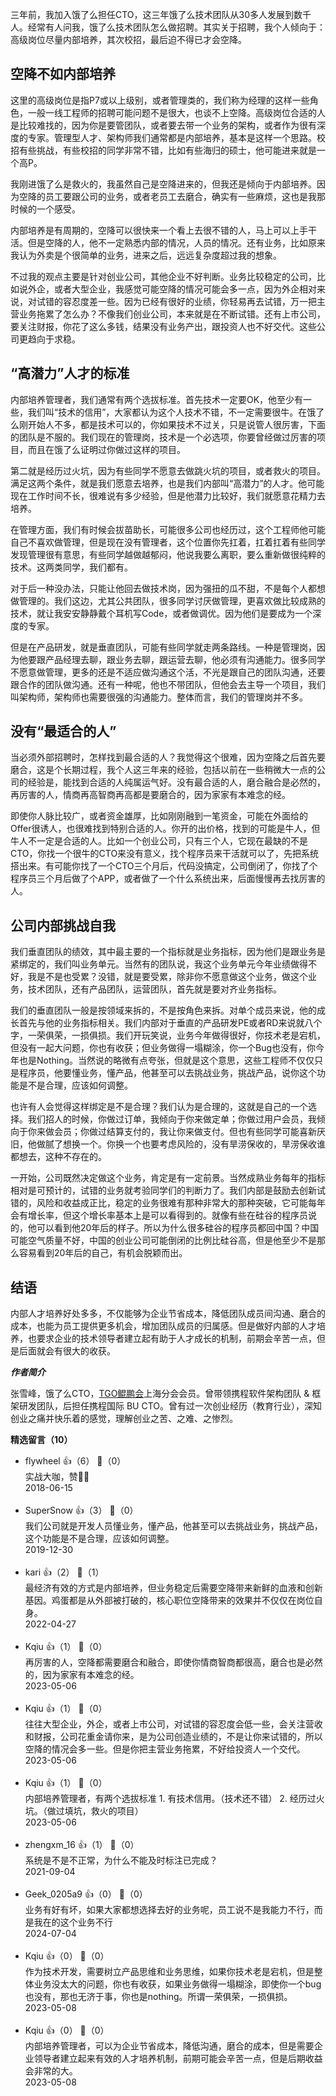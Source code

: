 三年前，我加入饿了么担任CTO，这三年饿了么技术团队从30多人发展到数千人。经常有人问我，饿了么技术团队怎么做招聘。其实关于招聘，我个人倾向于：高级岗位尽量内部培养，其次校招，最后迫不得已才会空降。

## 空降不如内部培养

这里的高级岗位是指P7或以上级别，或者管理类的，我们称为经理的这样一些角色，一般一线工程师的招聘可能问题不是很大，也谈不上空降。高级岗位合适的人是比较难找的，因为你是要管团队，或者要去带一个业务的架构，或者作为很有深度的专家。管理型人才、架构师我们通常都是内部培养，基本是这样一个思路。校招有些挑战，有些校招的同学非常不错，比如有些海归的硕士，他可能进来就是一个高P。

我刚进饿了么是救火的，我虽然自己是空降进来的，但我还是倾向于内部培养。因为空降的员工要跟公司的业务，或者老员工去磨合，确实有一些麻烦，这也是我那时候的一个感受。

内部培养是有周期的，空降可以很快来一个看上去很不错的人，马上可以上手干活。但是空降的人，他不一定熟悉内部的情况，人员的情况。还有业务，比如原来我认为外卖是个很简单的业务，进来之后，远远复杂度超过我的想象。

不过我的观点主要是针对创业公司，其他企业不好判断。业务比较稳定的公司，比如说外企，或者大型企业，我感觉可能空降的情况可能会多一点，因为外企相对来说，对试错的容忍度差一些。因为已经有很好的业绩，你轻易再去试错，万一把主营业务拖累了怎么办？不像我们创业公司，本来就是在不断试错。还有上市公司，要关注财报，你花了这么多钱，结果没有业务产出，跟投资人也不好交代。这些公司更趋向于求稳。

## “高潜力”人才的标准

内部培养管理者，我们通常有两个选拔标准。首先技术一定要OK，他至少有一些，我们叫“技术的信用”，大家都认为这个人技术不错，不一定需要很牛。在饿了么刚开始人不多，都是技术可以的，你如果技术不过关，只是说管人很厉害，下面的团队是不服的。我们现在的管理岗，技术是一个必选项，你要曾经做过厉害的项目，而且在饿了么证明过你做过这样的项目。

第二就是经历过火坑，因为有些同学不愿意去做跳火坑的项目，或者救火的项目。满足这两个条件，就是我们愿意去培养，也是我们内部叫“高潜力”的人才。他可能现在工作时间不长，很难说有多少经验，但是他潜力比较好，我们就愿意花精力去培养。

在管理方面，我们有时候会拔苗助长，可能很多公司也经历过，这个工程师他可能自己不喜欢做管理，但是现在没有管理者，这个位置你先扛着，扛着扛着有些同学发现管理很有意思，有些同学越做越郁闷，他说我要么离职，要么重新做很纯粹的技术。这两类同学，我们都有。

对于后一种没办法，只能让他回去做技术岗，因为强扭的瓜不甜，不是每个人都想做管理的。我们这边，尤其公共团队，很多同学讨厌做管理，更喜欢做比较成熟的技术，就让我安安静静戴个耳机写Code，或者做调优。因为他们是要成为一个深度的专家。

但是在产品研发，就是垂直团队，可能有些同学就走两条路线。一种是管理岗，因为他要跟产品经理去聊，跟业务去聊，跟运营去聊，他必须有沟通能力。很多同学不愿意做管理，更多的还是不适应做沟通这个活，不光是跟自己的团队沟通，还要跟合作的团队做沟通。还有一种呢，他也不带团队，但他会去主导一个项目，我们叫架构师，架构师也需要很强的沟通能力。整体而言，我们的管理岗并不多。

## 没有“最适合的人”

当必须外部招聘时，怎样找到最合适的人？我觉得这个很难，因为空降之后首先要磨合，这是个长期过程，我个人这三年来的经验，包括以前在一些稍微大一点的公司的经验是，能找到合适的人纯属运气好。没有最合适的人，磨合融合是必然的，再厉害的人，情商再高智商再高都是要磨合的，因为家家有本难念的经。

即使你人脉比较广，或者资金雄厚，比如刚刚融到一笔资金，可能在外面给的Offer很诱人，也很难找到特别合适的人。你开的出价格，找到的可能是牛人，但牛人不一定是合适的人。比如一个创业公司，只有三个人，它现在最缺的不是CTO，你找一个很牛的CTO来没有意义，找个程序员来干活就可以了，先把系统搭出来。有可能你找了一个CTO三个月后，代码没搞定，公司倒闭了，你找了个程序员三个月后做了个APP，或者做了一个什么系统出来，后面慢慢再去找厉害的人。

## 公司内部挑战自我

我们垂直团队的绩效，其中最主要的一个指标就是业务指标，因为他们是跟业务是紧绑定的，我们叫业务单元。当然有的团队说，我这个业务单元今年业绩做得不好，我是不是也受累？没错，就是要受累，除非你不愿意做这个业务，做这个业务，技术团队，还有产品团队，运营团队，首先就是要对齐业务指标。

我们的垂直团队一般是按领域来拆的，不是按角色来拆。对单个成员来说，他的成长首先与他的业务指标相关。我们内部对于垂直的产品研发PE或者RD来说就八个字，一荣俱荣，一损俱损。我们开玩笑说，业务今年做得很好，你技术老是宕机，但没有一起大问题，你也有收获；但业务做得一塌糊涂，你一个Bug也没有，你今年也是Nothing。当然说的略微有点夸张，但就是这个意思，这些工程师不仅仅只是程序员，他要懂业务，懂产品，他甚至可以去挑战业务，挑战产品，说你这个功能是不是合理，应该如何调整。

也许有人会觉得这样绑定是不是合理？我们认为是合理的，这就是自己的一个选择。我们招人的时候，你做过订单，我倾向于你来做定单；你做过用户会员，我倾向于你来做会员；你做过结算支付的，我让你来做支付。但也有些同学可能喜新厌旧，他做腻了想换一个。你换一个也要考虑风险的，没有旱涝保收的，旱涝保收谁都想去，这种不存在的。

一开始，公司既然决定做这个业务，肯定是有一定前景。当然成熟业务每年的指标相对是可预计的，试错的业务就考验同学们的判断力了。我们内部是鼓励去创新试错的，风险和收益成正比，稳定的业务很难有那种非常大的那种突破，它可能每年会有增长率，但这个增长率基本上是可以看得到的。就像有些在硅谷的程序员说的，他可以看到他20年后的样子。所以为什么很多硅谷的程序员都回中国？中国可能空气质量不好，中国的创业公司可能倒闭的比例比硅谷高，但是他至少不是那么容易看到20年后的自己，有机会脱颖而出。

## 结语

内部人才培养好处多多，不仅能够为企业节省成本，降低团队成员间沟通、磨合的成本，也能为员工提供更多机会，增加团队成员的归属感。但是做好内部的人才培养，也要求企业的技术领导者建立起有助于人才成长的机制，前期会辛苦一点，但是后面就会有很大的收获。

***作者简介***

张雪峰，饿了么CTO，[TGO鲲鹏会](https://tgo.geekbang.org)上海分会会员。曾带领携程软件架构团队 &amp; 框架研发团队，后担任携程国际 BU CTO。曾有过一次创业经历（教育行业），深知创业之痛并快乐着的感觉，理解创业之苦、之难、之惨烈。
<div><strong>精选留言（10）</strong></div><ul>
<li><span>flywheel</span> 👍（6） 💬（0）<div>实战大咖，赞👍🏻</div>2018-06-15</li><br/><li><span>SuperSnow</span> 👍（3） 💬（0）<div>我们公司就是开发人员懂业务，懂产品，他甚至可以去挑战业务，挑战产品，这个功能是不是合理，应该如何调整。</div>2019-12-30</li><br/><li><span>kari</span> 👍（2） 💬（1）<div>最经济有效的方式是内部培养，但业务稳定后需要空降带来新鲜的血液和创新基因。鸡蛋都是从外部被打破的，核心职位空降带来的效果并不仅仅在岗位自身。</div>2022-04-27</li><br/><li><span>Kqiu</span> 👍（1） 💬（0）<div>再厉害的人，空降都需要磨合和融合，即使你情商智商都很高，磨合也是必然的，因为家家有本难念的经。</div>2023-05-06</li><br/><li><span>Kqiu</span> 👍（1） 💬（0）<div>往往大型企业，外企，或者上市公司，对试错的容忍度会低一些，会关注营收和财报，公司花重金请你来，是为公司创造业绩的，不是让你来试错的，所以空降的情况会多一些。但是你把主营业务拖累，不好给投资人一个交代。</div>2023-05-06</li><br/><li><span>Kqiu</span> 👍（1） 💬（0）<div>内部培养管理者，有两个选拔标准
1. 有技术信用。（技术还不错）
2. 经历过火坑。（做过填坑，救火的项目）</div>2023-05-06</li><br/><li><span>zhengxm_16</span> 👍（1） 💬（0）<div>系统是不是不正常，为什么不能及时标注已完成？</div>2021-09-04</li><br/><li><span>Geek_0205a9</span> 👍（0） 💬（0）<div>业务有好有坏，如果大家都想选择去好的业务呢，员工说不是我能力不行，而是我在的这个业务不行</div>2024-07-04</li><br/><li><span>Kqiu</span> 👍（0） 💬（0）<div>作为技术开发，需要树立产品思维和业务思维，如果你技术老是宕机，但是整体业务没太大的问题，你也有收获，如果业务做得一塌糊涂，即使你一个bug也没有，那也无济于事，你也是nothing。所谓一荣俱荣，一损俱损。</div>2023-05-08</li><br/><li><span>Kqiu</span> 👍（0） 💬（0）<div>内部培养管理者，可以为企业节省成本，降低沟通，磨合的成本，但是需要企业领导者建立起来有效的人才培养机制，前期可能会辛苦一点，但是后期收益会非常的大。</div>2023-05-08</li><br/>
</ul>
